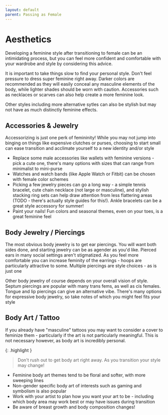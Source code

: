 ```yaml
---
layout: default
parent: Passing as Female
---
```


# Aesthetics

Developing a feminine style after transitioning to female can be an intimidating process, but you can feel more confident and comfortable with your wardrobe and style by considering this advice.

It is important to take things slow to find your personal style. Don't feel pressure to dress super feminine right away. Darker colors are recommended as they will easily conceal any masculine elements of the body, while lighter shades should be worn with caution. Accessories such as necklaces or scarves can also help create a more feminine look.

Other styles including more alternative sytles can also be stylish but may not have as much distinctly feminine effects.

## Accessories & Jewelry

Accessorizing is just one perk of femininity! While you may not jump into binging on things like expensive clutches or purses, choosing to start small can ease transition and acclimate yourself to a new identity and/or style

* Replace some male accessories like wallets with feminine versions - pick a cute one, there's many options with sizes that can range from minimalist to mini-purse
* Watches and watch bands (like Apple Watch or Fitbit) can be chosen with female color schemes
* Picking a few jewelry pieces can go a long way - a simple tennis bracelet, cute chain necklace (not large or masculine), and stylish stacking ring sets can help draw attention from less flattering areas (TODO - there's actually style guides for this!). Ankle bracelets can be a great style accessory for summer!
* Paint your nails! Fun colors and seasonal themes, even on your toes, is a great feminine feel

## Body Jewelry / Piercings

The most obvious body jewelry is to get ear piercings. You will want both sides done, and starting jewelry can be as agender as you'd like. Pierced ears in many social settings aren't stigmatized. As you feel more comfortable you can increase feminity of the earrings - hoops are particularly attractive to some. Multiple piercings are style choices - as is just one

Other body jewelry of course depends on your overall vision of style. Septum piercings are popular with many trans fems, as well as cis females. Tongue and lip piercings can give an alternative vibe. There's many options for expressive body jewelry, so take notes of which you might feel fits your style

## Body Art / Tattoo

If you already have "masculine" tattoos you may want to consider a cover to feminize them - particularly if the art is not particularly meaningful. This is not necessary however, as body art is incredibly personal. 

{: .highlight }
> Don't rush out to get body art right away. As you transition your style may change!

 * Feminine body art themes tend to be floral and softer, with more sweeping lines
 * Non-gender specific body art of interests such as gaming and symbolism is also popular
 * Work with your artist to plan how you want your art to be - including which body area may work best or may have issues during transition
 * Be aware of breast growth and body composition changes!